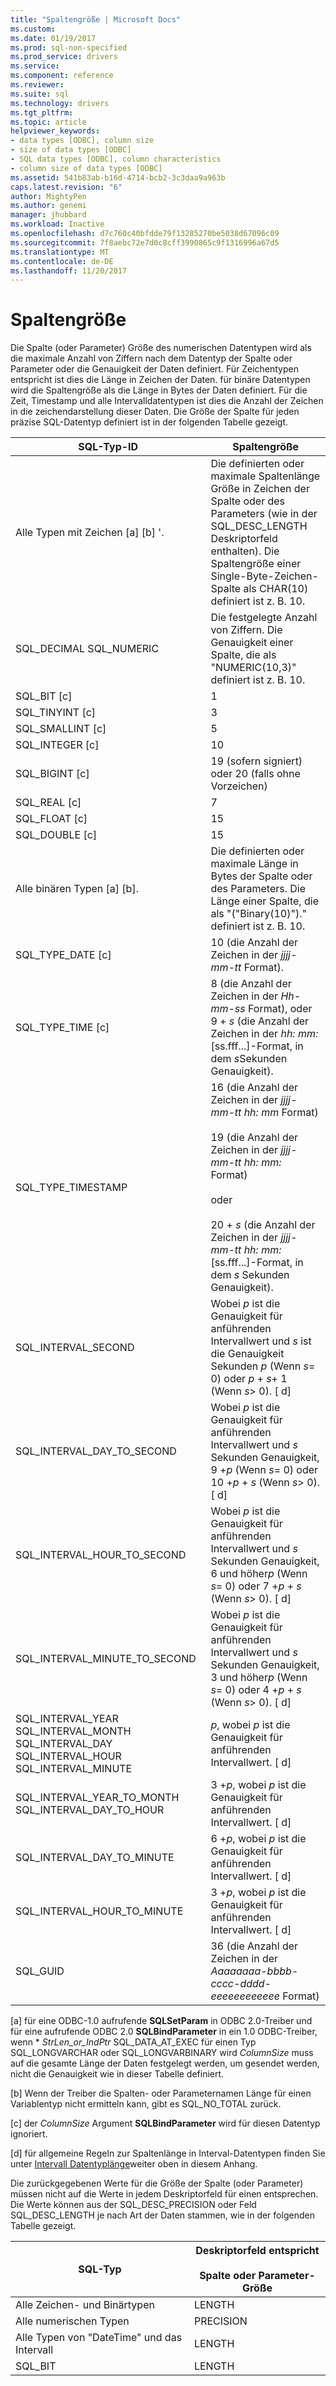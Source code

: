```yaml
---
title: "Spaltengröße | Microsoft Docs"
ms.custom: 
ms.date: 01/19/2017
ms.prod: sql-non-specified
ms.prod_service: drivers
ms.service: 
ms.component: reference
ms.reviewer: 
ms.suite: sql
ms.technology: drivers
ms.tgt_pltfrm: 
ms.topic: article
helpviewer_keywords:
- data types [ODBC], column size
- size of data types [ODBC]
- SQL data types [ODBC], column characteristics
- column size of data types [ODBC]
ms.assetid: 541b83ab-b16d-4714-bcb2-3c3daa9a963b
caps.latest.revision: "6"
author: MightyPen
ms.author: genemi
manager: jhubbard
ms.workload: Inactive
ms.openlocfilehash: d7c760c40bfdde79f13285270be5038d67096c09
ms.sourcegitcommit: 7f8aebc72e7d0c8cff3990865c9f1316996a67d5
ms.translationtype: MT
ms.contentlocale: de-DE
ms.lasthandoff: 11/20/2017
---
```

# <a name="column-size"></a>Spaltengröße
Die Spalte (oder Parameter) Größe des numerischen Datentypen wird als die maximale Anzahl von Ziffern nach dem Datentyp der Spalte oder Parameter oder die Genauigkeit der Daten definiert. Für Zeichentypen entspricht ist dies die Länge in Zeichen der Daten. für binäre Datentypen wird die Spaltengröße als die Länge in Bytes der Daten definiert. Für die Zeit, Timestamp und alle Intervalldatentypen ist dies die Anzahl der Zeichen in die zeichendarstellung dieser Daten. Die Größe der Spalte für jeden präzise SQL-Datentyp definiert ist in der folgenden Tabelle gezeigt.  
  
|SQL-Typ-ID|Spaltengröße|  
|-------------------------|-----------------|  
|Alle Typen mit Zeichen [a] [b] '.|Die definierten oder maximale Spaltenlänge Größe in Zeichen der Spalte oder des Parameters (wie in der SQL_DESC_LENGTH Deskriptorfeld enthalten). Die Spaltengröße einer Single-Byte-Zeichen-Spalte als CHAR(10) definiert ist z. B. 10.|  
|SQL_DECIMAL SQL_NUMERIC|Die festgelegte Anzahl von Ziffern. Die Genauigkeit einer Spalte, die als "NUMERIC(10,3)" definiert ist z. B. 10.|  
|SQL_BIT [c]|1|  
|SQL_TINYINT [c]|3|  
|SQL_SMALLINT [c]|5|  
|SQL_INTEGER [c]|10|  
|SQL_BIGINT [c]|19 (sofern signiert) oder 20 (falls ohne Vorzeichen)|  
|SQL_REAL [c]|7|  
|SQL_FLOAT [c]|15|  
|SQL_DOUBLE [c]|15|  
|Alle binären Typen [a] [b].|Die definierten oder maximale Länge in Bytes der Spalte oder des Parameters. Die Länge einer Spalte, die als "("Binary(10)")." definiert ist z. B. 10.|  
|SQL_TYPE_DATE [c]|10 (die Anzahl der Zeichen in der *jjjj-mm-tt* Format).|  
|SQL_TYPE_TIME [c]|8 (die Anzahl der Zeichen in der *Hh-mm-ss* Format), oder 9 + *s* (die Anzahl der Zeichen in der *hh: mm:*[ss.fff...]-Format, in dem *s*Sekunden Genauigkeit).|  
|SQL_TYPE_TIMESTAMP|16 (die Anzahl der Zeichen in der *jjjj-mm-tt hh: mm* Format)<br /><br /> 19 (die Anzahl der Zeichen in der *jjjj-mm-tt* *hh: mm:* Format)<br /><br /> oder<br /><br /> 20 + *s* (die Anzahl der Zeichen in der *jjjj-mm-tt hh: mm:*[ss.fff...]-Format, in dem *s* Sekunden Genauigkeit).|  
|SQL_INTERVAL_SECOND|Wobei *p* ist die Genauigkeit für anführenden Intervallwert und *s* ist die Genauigkeit Sekunden *p* (Wenn *s*= 0) oder *p* + *s*+ 1 (Wenn *s*> 0). [ d]|  
|SQL_INTERVAL_DAY_TO_SECOND|Wobei *p* ist die Genauigkeit für anführenden Intervallwert und *s* Sekunden Genauigkeit, 9 +*p* (Wenn *s*= 0) oder 10 +*p* + *s* (Wenn *s*> 0). [ d]|  
|SQL_INTERVAL_HOUR_TO_SECOND|Wobei *p* ist die Genauigkeit für anführenden Intervallwert und *s* Sekunden Genauigkeit, 6 und höher*p* (Wenn *s*= 0) oder 7 +*p* + *s* (Wenn *s*> 0). [ d]|  
|SQL_INTERVAL_MINUTE_TO_SECOND|Wobei *p* ist die Genauigkeit für anführenden Intervallwert und *s* Sekunden Genauigkeit, 3 und höher*p* (Wenn *s*= 0) oder 4 +*p* + *s* (Wenn *s*> 0). [ d]|  
|SQL_INTERVAL_YEAR SQL_INTERVAL_MONTH SQL_INTERVAL_DAY SQL_INTERVAL_HOUR SQL_INTERVAL_MINUTE|*p*, wobei *p* ist die Genauigkeit für anführenden Intervallwert. [ d]|  
|SQL_INTERVAL_YEAR_TO_MONTH SQL_INTERVAL_DAY_TO_HOUR|3 +*p*, wobei *p* ist die Genauigkeit für anführenden Intervallwert. [ d]|  
|SQL_INTERVAL_DAY_TO_MINUTE|6 +*p*, wobei *p* ist die Genauigkeit für anführenden Intervallwert. [ d]|  
|SQL_INTERVAL_HOUR_TO_MINUTE|3 +*p*, wobei *p* ist die Genauigkeit für anführenden Intervallwert. [ d]|  
|SQL_GUID|36 (die Anzahl der Zeichen in der *Aaaaaaaa-bbbb-cccc-dddd-eeeeeeeeeeee* Format)|  
  
 [a] für eine ODBC-1.0 aufrufende **SQLSetParam** in ODBC 2.0-Treiber und für eine aufrufende ODBC 2.0 **SQLBindParameter** in ein 1.0 ODBC-Treiber, wenn \*  *StrLen_or_IndPtr* SQL_DATA_AT_EXEC für einen Typ SQL_LONGVARCHAR oder SQL_LONGVARBINARY wird *ColumnSize* muss auf die gesamte Länge der Daten festgelegt werden, um gesendet werden, nicht die Genauigkeit wie in dieser Tabelle definiert.  
  
 [b] Wenn der Treiber die Spalten- oder Parameternamen Länge für einen Variablentyp nicht ermitteln kann, gibt es SQL_NO_TOTAL zurück.  
  
 [c] der *ColumnSize* Argument **SQLBindParameter** wird für diesen Datentyp ignoriert.  
  
 [d] für allgemeine Regeln zur Spaltenlänge in Interval-Datentypen finden Sie unter [Intervall Datentyplänge](../../../odbc/reference/appendixes/interval-data-type-length.md)weiter oben in diesem Anhang.  
  
 Die zurückgegebenen Werte für die Größe der Spalte (oder Parameter) müssen nicht auf die Werte in jedem Deskriptorfeld für einen entsprechen. Die Werte können aus der SQL_DESC_PRECISION oder Feld SQL_DESC_LENGTH je nach Art der Daten stammen, wie in der folgenden Tabelle gezeigt.  
  
|SQL-Typ|Deskriptorfeld entspricht<br /><br /> Spalte oder Parameter-Größe|  
|--------------|--------------------------------------------------------------------|  
|Alle Zeichen- und Binärtypen|LENGTH|  
|Alle numerischen Typen|PRECISION|  
|Alle Typen von "DateTime" und das Intervall|LENGTH|  
|SQL_BIT|LENGTH|
